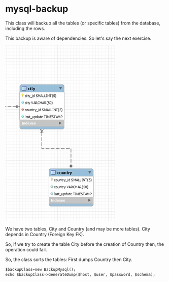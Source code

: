 # mysql-backup
This class will backup all the tables (or specific tables) from the database, including the rows.

This backup is aware of dependencies. So let's say the next exercise.

![logo](imgdoc/diagram.jpg "diagram")

We have two tables, City and Country (and may be more tables).
City depends in Country (Foreign Key FK).

So, if we try to create the table City before the creation of Country then, the operation could fail.

So, the class sorts the tables: First dumps Country then City.


````
$backupClass=new BackupMysql();
echo $backupClass->GenerateDump($host, $user, $password, $schema);
````
